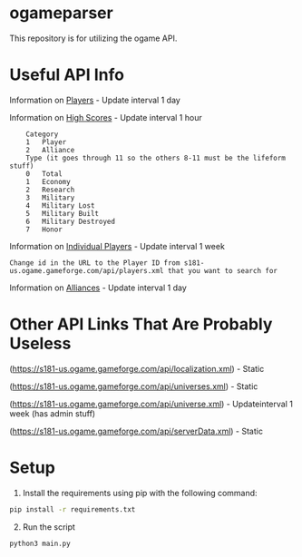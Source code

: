 # ogameparser
This repository is for utilizing the ogame API.

# Useful API Info
Information on [Players](https://s181-us.ogame.gameforge.com/api/players.xml) - Update interval 1 day

Information on [High Scores](https://s181-us.ogame.gameforge.com/api/highscore.xml?category=1&type=1) - Update interval 1 hour

```You can change the category and type for these by changing the values in the URL
	Category
	1	Player
	2	Alliance
	Type (it goes through 11 so the others 8-11 must be the lifeform stuff)
	0	Total
	1	Economy
	2	Research
	3	Military
	4	Military Lost
	5	Military Built
	6	Military Destroyed
	7	Honor 
```

Information on [Individual Players](https://s181-us.ogame.gameforge.com/api/playerData.xml?id=100262) - Update interval 1 week
	
``` 
Change id in the URL to the Player ID from s181-us.ogame.gameforge.com/api/players.xml that you want to search for
```

Information on [Alliances](https://s181-us.ogame.gameforge.com/api/alliances.xml) - Update interval 1 day

# Other API Links That Are Probably Useless
(https://s181-us.ogame.gameforge.com/api/localization.xml) - Static

(https://s181-us.ogame.gameforge.com/api/universes.xml) - Static

(https://s181-us.ogame.gameforge.com/api/universe.xml) - Updateinterval 1 week (has admin stuff)

(https://s181-us.ogame.gameforge.com/api/serverData.xml) - Static
 
# Setup
1. Install the requirements using pip with the following command:
```bash
pip install -r requirements.txt
```
2. Run the script
```bash
python3 main.py
```